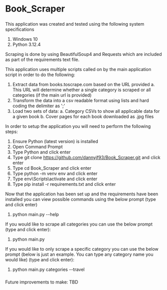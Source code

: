 # Book_Scraper
###
This application was created and tested using the following system specifications
1. Windows 10
2. Python 3.12.4

Scraping is done by using BeautifulSoup4 and Requests which are included as part of the requirements text file.

This application uses multiple scripts called on by the main application script in order to do the following: 
1. Extract data from books.toscrape.com based on the URL provided
   a. This URL will determine whether a single category is scraped or all categories (if the main url is provided)
2. Transform the data into a csv readable format using lists and hard coding the delimiter as ';'
3. Load two sets of data: 
   a. Category CSVs to show all applicable data for a given book
   b. Cover pages for each book downloaded as .jpg files

In order to setup the application you will need to perform the following steps: 
1. Ensure Python (latest version) is installed
2. Open Command Prompt
3. Type Python and click enter
4. Type git clone https://github.com/dannyjf93/Book_Scraper.git and click enter
5. Type cd Book_Scraper and click enter
6. Type python -m venv env and click enter
7. Type env\Scripts\activate and click enter
8. Type pip install -r requirements.txt and click enter

Now that the application has been set up and the requirements have been installed you can view possible commands using the below prompt (type and click enter)
1. python main.py --help

If you would like to scrape all categories you can use the below prompt (type and click enter): 
1. python main.py

If you would like to only scrape a specific category you can use the below prompt (below is just an example. You can type any category name you would like)
(type and click enter): 
1. python main.py categories --travel
###

###
Future improvements to make: 
TBD
###